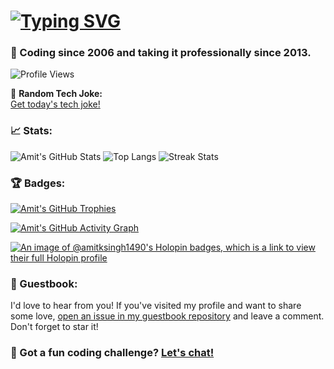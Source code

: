 # [![Typing SVG](https://readme-typing-svg.demolab.com?font=Fira+Code&size=32&pause=1000&width=435&lines=Hi+%F0%9F%91%8B%2C+I'm+Amit+Singh)](https://git.io/typing-svg)

### 🚀 Coding since 2006 and taking it professionally since 2013.

![Profile Views](https://komarev.com/ghpvc/?username=amitksingh1490&label=Profile%20views&color=0e75b6&style=tokyonight)

🎉 **Random Tech Joke:**  
[Get today's tech joke!](https://v2.jokeapi.dev/joke/Programming?blacklistFlags=nsfw,religious,racist,sexist&type=single)


### 📈 Stats:
![Amit's GitHub Stats](https://github-readme-stats.vercel.app/api?username=amitksingh1490&show_icons=true&locale=en&theme=tokyonight&hide_border=true&card_width=475)
![Top Langs](https://github-readme-stats.vercel.app/api/top-langs?username=amitksingh1490&show_icons=true&locale=en&layout=compact&theme=tokyonight&hide_border=true&card_width=475)
![Streak Stats](https://streak-stats.demolab.com?user=amitksingh1490&theme=tokyonight&hide_border=true&date_format=j%20M%5B%20Y%5D&card_width=475)

### 🏆 Badges:
[![Amit's GitHub Trophies](https://github-profile-trophy.vercel.app/?username=amitksingh1490&column=-1&theme=tokyonight&no-frame=true&margin-w=10&margin-h=10)](https://github.com/ryo-ma/github-profile-trophy)

[![Amit's GitHub Activity Graph](https://github-readme-activity-graph.vercel.app/graph?username=amitksingh1490&theme=tokyo-night&hide_border=true)](https://github.com/ashutosh00710/github-readme-activity-graph)

[![An image of @amitksingh1490's Holopin badges, which is a link to view their full Holopin profile](https://holopin.me/amitksingh1490)](https://holopin.io/@amitksingh1490)
### 💌 Guestbook:
I'd love to hear from you! If you've visited my profile and want to share some love, [open an issue in my guestbook repository](https://github.com/amitksingh1490/amitksingh1490) and leave a comment. Don't forget to star it!


### 💬 Got a fun coding challenge? [Let's chat!](https://twitter.com/amitksingh1490)
